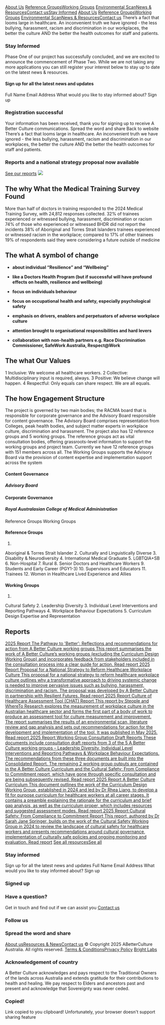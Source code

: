 [](https://abetterculture.org.au/ "A Better Culture logo")
[About Us](https://abetterculture.org.au/about-us/)
[Reference Groups](https://abetterculture.org.au/about-us/reference-groups/)[Working Groups](https://abetterculture.org.au/about-us/working-groups/)
[Environmental Scan](https://abetterculture.org.au/environmental-scan/)[News & Resources](https://abetterculture.org.au/news-resources/)[Contact us](https://abetterculture.org.au/contact-us/)[Stay Informed](https://abetterculture.org.au/)
[](https://abetterculture.org.au/)
[](https://abetterculture.org.au/)[](https://abetterculture.org.au/#close)
[About Us](https://abetterculture.org.au/about-us/)
[Reference Groups](https://abetterculture.org.au/about-us/reference-groups/)[Working Groups](https://abetterculture.org.au/about-us/working-groups/)
[Environmental Scan](https://abetterculture.org.au/environmental-scan/)[News & Resources](https://abetterculture.org.au/news-resources/)[Contact us](https://abetterculture.org.au/contact-us/)
There’s a fact that looms large in healthcare. An inconvenient truth we have ignored - the less bullying, harassment, racism and discrimination in our workplaces, the better the culture AND the better the health outcomes for staff and patients.
[](https://abetterculture.org.au/#close-popup)
### Stay Informed
Phase One of our project has successfully concluded, and we are excited to announce the commencement of Phase Two. While we are not taking any more applications you can still register your interest below to stay up to date on the latest news & resources.
#### Sign up for all the latest news and updates
Full Name
Email Address
What would you like to stay informed about?
Sign up
### Registration successful
Your information has been received, thank you for signing up to receive A Better Culture communications. 
Spread the word and share 
[](https://abetterculture.org.au/#share "Share")[](https://twitter.com/share?url=https://abetterculture.org.au/?token=oYuKPSk0VBv0fbRPLjnwxnZ8Vfn5Fwqe "Twitter")[](https://www.facebook.com/sharer/sharer.php?u=https://abetterculture.org.au/?token=oYuKPSk0VBv0fbRPLjnwxnZ8Vfn5Fwqe "Facebook")[](https://www.linkedin.com/cws/share?url=https://abetterculture.org.au/?token=oYuKPSk0VBv0fbRPLjnwxnZ8Vfn5Fwqe "Linkedin")
Back to website
There’s a fact that looms large in healthcare. An inconvenient truth we have ignored - the less bullying, harassment, racism and discrimination in our workplaces, the better the culture AND the better the health outcomes for staff and patients.
### Reports and a national strategy proposal now available
[See our reports](https://abetterculture.org.au/#reports-and-strategy)
![](https://abetterculture.org.au/uploads/Rectangle-146-1.jpg)
##  The why What the Medical Training Survey Found 
More than half of doctors in training responded to the 2024 Medical Training Survey, with 24,812 responses collected.
32% of trainees experienced or witnessed bullying, harassment, discrimination or racism 
74% of those who experienced or witnessed BHDR did not report the incidents 
38% of Aboriginal and Torres Strait Islanders trainees experienced or witnessed racism in the workplace; compared to 17% of other trainees 
19% of respondents said they were considering a future outside of medicine 
##  The what A symbol of change 
  * **about individual “Resilience” and “Wellbeing”**
  * ****like a Doctors Health Program (but if successful will have profound effects on health, resilience and wellbeing)****
  * ******focus on individuals behaviour******


  * **focus on occupational health and safety, especially psychological safety**
  * **emphasis on drivers, enablers and perpetuators of adverse workplace culture**
  * ****attention brought to organisational responsibilities and hard levers****
  * ****collaboration with non-health partners e.g. Race Discrimination Commissioner, SafeWork Australia, Respect@Work****


##  The what Our Values 
1
Inclusive: We welcome all healthcare workers. 
2
Collective: Multidisciplinary input is required, always. 
3
Positive: We believe change will happen. 
4
Respectful: Only equals can share respect. We are all equals. 
##  The how Engagement Structure 
The project is governed by two main bodies; the RACMA board that is responsible for corporate governance and the Advisory Board responsible for content governance. The Advisory Board comprises representation from Colleges, peak health bodies, and subject matter experts in workplace culture, discrimination and harassment. The project also has 12 reference groups and 5 working groups. The reference groups act as vital consultation bodies, offering grassroots-level information to support the working groups and project team. Currently we have 12 reference groups with 151 members across all. The Working Groups supports the Advisory Board via the provision of content expertise and implementation support across the system
#### Content Governance
##### Advisory Board
#### Corporate Governance
##### Royal Australasian College of Medical Administration
Reference Groups
Working Groups
#### Reference Groups
1.
Aboriginal & Torres Strait Islander
2.
Culturally and Linguistically Diverse
3.
Disability & Neurodiversity
4.
International Medical Graduate
5.
LGBTQIA+SB
6.
Non-Hospital
7.
Rural
8.
Senior Doctors and Healthcare Workers
9.
Students and Early Career (PGY1-3)
10.
Supervisors and Educators
11.
Trainees
12.
Women in Healthcare
Lived Experience and Allies
#### Working Groups
1.
Cultural Safety
2.
Leadership Diversity
3.
Individual Level Interventions and Reporting Pathways
4.
Workplace Behaviour Expectations
5.
Curriculum Design
Expertise and Representation
## Reports
[ 2025 Report The Pathway to 'Better': Reflections and recommendations for action from A Better Culture working groups This report summarises the work of A Better Culture’s working groups (excluding the Curriculum Design Working Group) and incorporates feedback from stakeholders included in the consultation process into a clear guide for action. Read report](https://abetterculture.org.au/news-resources/consolidated-wg-report/)[ 2025 Report Proposal for a National Strategy to Reform Healthcare Workplace Culture This proposal for a national strategy to reform healthcare workplace culture outlines why a transformative approach to driving systemic change is needed to improve pervasive issues such as bullying, harassment, discrimination and racism. The proposal was developed by A Better Culture in partnership with Resilient Futures. Read report](https://abetterculture.org.au/news-resources/strategy-proposal/)[ 2025 Report Culture of Healthcare Assessment Tool (CHAT) Report This report by Steople and WhereTo Research explores the measurement of workplace culture in the Australian healthcare sector and forms the first part of a body of work to produce an assessment tool for culture measurement and improvement. The report summarises the results of an environmental scan, literature review and gap analysis and sets out recommendations for action for the development and implementation of the tool. It was published in May 2025. Read report](https://abetterculture.org.au/news-resources/chat/)[ 2025 Report Working Group Consultation Draft Reports These documents include consultation draft reports from 3 of the 5 A Better Culture working groups – Leadership Diversity, Individual Level Interventions and Reporting Pathways & Workplace Behaviour Expectations. The recommendations from these three documents are built into the Consolidated Report. The remaining 2 working group outputs are contained in the A Better Culture Curriculum and the Cultural Safety: From Compliance to Commitment report, which have gone through specific consultation and are being subsequently revised. Read report](https://abetterculture.org.au/news-resources/working-group-drafts/)[ 2025 Report A Better Culture Curriculum This document outlines the work of the Curriculum Design Working Group, established in 2024 and led by Dr Rhea Liang, to develop a fit for purpose curriculum for healthcare workers at all career stages. It contains a preamble explaining the rationale for the curriculum and brief gap analysis, as well as the curriculum proper, which includes resources and suggested assessment modes. Read report](https://abetterculture.org.au/news-resources/curriculum/)[ 2025 Report Cultural Safety: From Compliance to Commitment Report This report, authored by Dr Sarah Jane Springer, builds on the work of the Cultural Safety Working Group in 2024 to review the landscape of cultural safety for healthcare workers and presents recommendations around cultural governance, implementation of culturally safe policies and ongoing monitoring and evaluation. Read report](https://abetterculture.org.au/news-resources/cultural-safety/)
[See all resourcesSee all](https://abetterculture.org.au/news-resources/?resourcetag=reports)
### Stay informed
Sign up for all the latest news and updates
Full Name
Email Address
What would you like to stay informed about?
Sign up 
### Signed up
### Have a question?
Get in touch and find out if we can assist you
[Contact us](https://abetterculture.org.au/contact-us/)
### Follow us
[](https://twitter.com/ABetterCulture "Follow us on Twitter")[](https://www.facebook.com/ABetterCulture "Follow us on Facebook")[](https://www.linkedin.com/company/abetterculture/ "Follow us on LinkedIn")[](https://www.instagram.com/abetterculture.org.au/ "Follow us on Instagram")
### Spread the word and share
[](https://abetterculture.org.au/#share "Share")[](https://twitter.com/share?url=https://abetterculture.org.au/?token=oYuKPSk0VBv0fbRPLjnwxnZ8Vfn5Fwqe "Twitter")[](https://www.facebook.com/sharer/sharer.php?u=https://abetterculture.org.au/?token=oYuKPSk0VBv0fbRPLjnwxnZ8Vfn5Fwqe "Facebook")[](https://www.linkedin.com/cws/share?url=https://abetterculture.org.au/?token=oYuKPSk0VBv0fbRPLjnwxnZ8Vfn5Fwqe "Linkedin")
[About us](https://abetterculture.org.au/about-us/)[Resources & News](https://abetterculture.org.au/news-resources/)[Contact us](https://abetterculture.org.au/contact-us/)
© Copyright 2025 ABetterCulture Australia. All rights reserved. 
[Terms & Conditions](https://abetterculture.org.au/terms/)[Privacy Policy](https://abetterculture.org.au/privacy/)
[Bright Labs](https://brightlabs.com.au/ "Bright Labs")
### Acknowledgement of country
A Better Culture acknowledges and pays respect to the Traditional Owners of the lands across Australia and extends gratitude for their contributions to health and healing. We pay respect to Elders and ancestors past and present and acknowledge that Sovereignty was never ceded. 
### Copied!
Link copied to you clipboard!
Unfortunately, your browser doesn't support sharing feature
[](https://abetterculture.org.au/#share "Share")[](https://twitter.com/share?url=https://abetterculture.org.au/?token=oYuKPSk0VBv0fbRPLjnwxnZ8Vfn5Fwqe "Twitter")[](https://www.facebook.com/sharer/sharer.php?u=https://abetterculture.org.au/?token=oYuKPSk0VBv0fbRPLjnwxnZ8Vfn5Fwqe "Facebook")[](https://www.linkedin.com/cws/share?url=https://abetterculture.org.au/?token=oYuKPSk0VBv0fbRPLjnwxnZ8Vfn5Fwqe "Linkedin")
